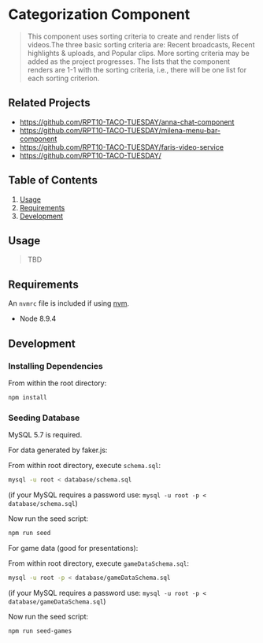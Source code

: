 # Categorization Component

> This component uses sorting criteria to create and render lists of videos.The three basic sorting criteria are: Recent broadcasts, Recent highlights & uploads, and Popular clips. More sorting criteria may be added as the project progresses. The lists that the component renders are 1-1 with the sorting criteria, i.e., there will be one list for each sorting criterion.

## Related Projects

  - https://github.com/RPT10-TACO-TUESDAY/anna-chat-component
  - https://github.com/RPT10-TACO-TUESDAY/milena-menu-bar-component
  - https://github.com/RPT10-TACO-TUESDAY/faris-video-service
  - https://github.com/RPT10-TACO-TUESDAY/

## Table of Contents

1. [Usage](#Usage)
1. [Requirements](#requirements)
1. [Development](#development)

## Usage

> TBD

## Requirements

An `nvmrc` file is included if using [nvm](https://github.com/creationix/nvm).

- Node 8.9.4

## Development

### Installing Dependencies

From within the root directory:

```sh
npm install
```

### Seeding Database

MySQL 5.7 is required.

For data generated by faker.js:

From within root directory, execute `schema.sql`:

```sh
mysql -u root < database/schema.sql
```

(if your MySQL requires a password use: `mysql -u root -p < database/schema.sql`)

Now run the seed script:

```sh
npm run seed
```

For game data (good for presentations):

From within root directory, execute `gameDataSchema.sql`:

```sh
mysql -u root -p < database/gameDataSchema.sql
```

(if your MySQL requires a password use: `mysql -u root -p < database/gameDataSchema.sql`)

Now run the seed script:

```sh
npm run seed-games
```



